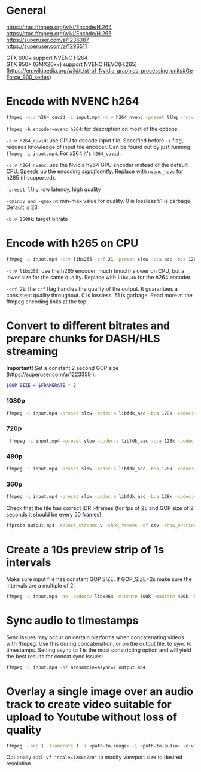 # General
https://trac.ffmpeg.org/wiki/Encode/H.264  
https://trac.ffmpeg.org/wiki/Encode/H.265  
https://superuser.com/a/1236387  
https://superuser.com/a/1296511  

GTX 600+ support NVENC H264  
GTX 950+ (GMX20x+) support NVENC HEVC(H.265) (https://en.wikipedia.org/wiki/List_of_Nvidia_graphics_processing_units#GeForce_900_series)  


# Encode with NVENC h264
```bash
ffmpeg -c:v h264_cuvid -i input.mp4 -c:v h264_nvenc -preset llhq -rc:v vbr_minqp -qmin:v 20 -qmax:v 23 -b:v 2500k -maxrate:v 4000k -profile:v high -c:a aac -b:a 128k output.mp4
```
`ffmpeg -h encoder=nvenc_h264`: for description on most of the options.

`-c:v h264_cuvid`: use GPU to decode input file. Specified before `-i` flag, requires knowledge of input file encoder. Can be found out by just running `ffmpeg -i input.mp4`. For x264 it's `h264_cuvid`.

`-c:v h264_nvenc`: use the Nvidia h264 GPU encoder instead of the default CPU. Speeds up the encoding _significantly_. Replace with `nvenc_hevc` for h265 (if supported).

`-preset llhq`: low latency, high quality

`-qmin:v and -qmax:v`: min-max value for quality. 0 is lossless 51 is garbage. Default is 23.

`-b:v 2500k`: target bitrate

# Encode with h265 on CPU
```bash
ffmpeg -i input.mp4 -c:v libx265 -crf 21 -preset slow -c:a aac -b:a 128k output.mp4
```

`-c:v libx256`: use the h265 encoder, much (much) slower on CPU, but a lower size for the same quality. Replace with `libx246` for the h264 encoder.

`-crf 21`: the `crf` flag handles the quality of the output. It guarantees a consistent quality throughout. 0 is lossless, 51 is garbage. Read more at the ffmpeg encoding links at the top.

# Convert to different bitrates and prepare chunks for DASH/HLS streaming
**Important!** Set a constant 2 second GOP size (https://superuser.com/a/1223359
):  
```bash
$GOP_SIZE = $FRAMERATE * 2
```

### **1080p**
```bash
ffmpeg -i input.mp4 -preset slow -codec:a libfdk_aac -b:a 128k -codec:v libx264 -pix_fmt yuv420p -b:v 4500k -minrate 4500k -maxrate 9000k -bufsize 9000k -vf scale=-1:1080 -force_key_frames "expr:eq(mod(n,$GOP_SIZE),0)" -x264opts rc-lookahead=$GOP_SIZE:keyint=2*$GOP_SIZE:min-keyint=$GOP_SIZE output_1080p.mp4
```

### 720p
```bash
 ffmpeg -i input.mp4 -preset slow -codec:a libfdk_aac -b:a 128k -codec:v libx264 -pix_fmt yuv420p -b:v 2500k -minrate 1500k -maxrate 4000k -bufsize 5000k -vf scale=-1:720 -force_key_frames "expr:eq(mod(n,$GOP_SIZE),0)" -x264opts rc-lookahead=$GOP_SIZE:keyint=2*$GOP_SIZE:min-keyint=$GOP_SIZE output_720p.mp4
```

### 480p
```bash
ffmpeg -i input.mp4 -preset slow -codec:a libfdk_aac -b:a 128k -codec:v libx264 -pix_fmt yuv420p -b:v 1000k -minrate 500k -maxrate 2000k -bufsize 2000k -vf scale=854:480 -force_key_frames "expr:eq(mod(n,$GOP_SIZE),0)" -x264opts rc-lookahead=$GOP_SIZE:keyint=2*$GOP_SIZE:min-keyint=$GOP_SIZE output_480p.mp4
```

### 360p
```bash
ffmpeg -i input.mp4 -preset slow -codec:a libfdk_aac -b:a 128k -codec:v libx264 -pix_fmt yuv420p -b:v 750k -minrate 400k -maxrate 1000k -bufsize 1500k -vf scale=-1:360 -force_key_frames "expr:eq(mod(n,$GOP_SIZE),0)" -x264opts rc-lookahead=$GOP_SIZE:keyint=2*$GOP_SIZE:min-keyint=$GOP_SIZE output_360p.mp4
```

Check that the file has correct IDR I-frames (for fps of 25 and GOP size of 2 seconds it should be every 50 frames):
```bash
ffprobe output.mp4 -select_streams v -show_frames -of csv -show_entries frame=coded_picture_number,key_frame,pict_type
```

# Create a 10s preview strip of 1s intervals
Make sure input file has constant GOP SIZE. If GOP_SIZE=2s make sure the intervals are a multiple of 2:
```bash
ffmpeg -i input.mp4 -an -codec:v libx264 -minrate 300k -maxrate 400k -bufsize 500k -vf scale=352:240,select='between(t\,18\,19)+between(t\,34\,35)+...',setpts=N/FRAME_RATE/TB -t 10 output.mp4
```

# Sync audio to timestamps
Sync issues may occur on certain platforms when concatenating videos with ffmpeg. Use this during concatenation, or on the output file, to sync to timestamps. Setting async to 1 is the most constricting option and will yield the best results for concat sync issues:
```bash
ffmpeg -i input.mp4 -af aresample=async=1 output.mp4
```

# Overlay a single image over an audio track to create video suitable for upload to Youtube without loss of quality
```bash
ffmpeg -loop 1 -framerate 1 -i <path-to-image> -i <path-to-audio> -c:v libx264 -preset veryslow -crf 0 -c:a copy -shortest output.mkv
```
Optionally add `-vf "scale=1280:720"` to modify viewport size to desired resolution
